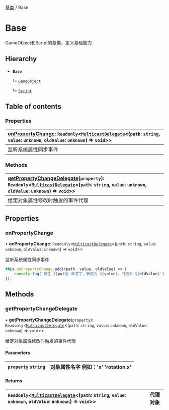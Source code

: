 [基类](../groups/基类.基类.md) / Base

# Base <Badge type="tip" text="Class" /> <Score text="Base" />

GameObject和Script的基类，定义基础能力

## Hierarchy

- **`Base`**

  ↳ [`GameObject`](mw.GameObject.md)

  ↳ [`Script`](mw.Script.md)

## Table of contents

### Properties <Score text="Properties" /> 
| **[onPropertyChange](mw.Base.md#onpropertychange)**: `Readonly`<[`MulticastDelegate`](mw.MulticastDelegate.md)<(`path`: `string`, `value`: `unknown`, `oldValue`: `unknown`) => `void`\>\>  |
| :-----|
| 监听系统属性同步事件|

### Methods <Score text="Methods" /> 
| **[getPropertyChangeDelegate](mw.Base.md#getpropertychangedelegate)**(`property`): `Readonly`<[`MulticastDelegate`](mw.MulticastDelegate.md)<(`path`: `string`, `value`: `unknown`, `oldValue`: `unknown`) => `void`\>\> <Badge type="tip" text="other" />  |
| :-----|
| 给定对象属性修改时触发的事件代理|

## Properties

### onPropertyChange <Score text="onPropertyChange" /> 

• **onPropertyChange**: `Readonly`<[`MulticastDelegate`](mw.MulticastDelegate.md)<(`path`: `string`, `value`: `unknown`, `oldValue`: `unknown`) => `void`\>\>

监听系统属性同步事件

```ts
this.onPropertyChange.add((path, value, oldValue) => {
    console.log(`属性 ${path} 改变了，新值为 ${value}，旧值为 ${oldValue}`);
});
```

## Methods

### getPropertyChangeDelegate <Score text="getPropertyChangeDelegate" /> 

• **getPropertyChangeDelegate**(`property`): `Readonly`<[`MulticastDelegate`](mw.MulticastDelegate.md)<(`path`: `string`, `value`: `unknown`, `oldValue`: `unknown`) => `void`\>\> <Badge type="tip" text="other" />

给定对象属性修改时触发的事件代理

#### Parameters

| `property` `string` | 对象属性名字 例如：'x' 'rotation.x' |
| :------ | :------ |

#### Returns

| `Readonly`<[`MulticastDelegate`](mw.MulticastDelegate.md)<(`path`: `string`, `value`: `unknown`, `oldValue`: `unknown`) => `void`\>\> | 代理对象 |
| :------ | :------ |
